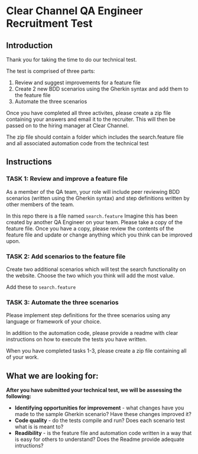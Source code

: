 # Clear Channel QA Engineer Recruitment Test

## Introduction
Thank you for taking the time to do our technical test. 

The test is comprised of three parts:
1. Review and suggest improvements for a feature file
2. Create 2 new BDD scenarios using the Gherkin syntax and add them to the feature file
3. Automate the three scenarios

Once you have completed all three activites, please create a zip file containing your answers and email it to the recruiter. This will then be passed on to the hiring manager at Clear Channel.

The zip file should contain a folder which includes the search.feature file and all associated automation code from the technical test

## Instructions

### TASK 1: Review and improve a feature file

As a member of the QA team, your role will include peer reviewing BDD scenarios (written using the Gherkin syntax) and step definitions written by other members of the team. 

In this repo there is a file named ``search.feature`` Imagine this has been created by another QA Engineer on your team. Please take a copy of the feature file. Once you have a copy, please review the contents of the feature file and update or change anything which you think can be improved upon.

### TASK 2: Add scenarios to the feature file

Create two additional scenarios which will test the search functionality on the website. Choose the two which you think will add the most value. 

Add these to ``search.feature``

### TASK 3: Automate the three scenarios

Please implement step definitions for the three scenarios using any language or framework of your choice. 

In addition to the automation code, please provide a readme with clear instructions on how to execute the tests you have written. 

When you have completed tasks 1-3, please create a zip file containing all of your work.

## What we are looking for:

**After you have submitted your technical test, we will be assessing the following:**

* **Identifying opportunities for improvement** - what changes have you made to the sample Gherkin scenario? Have these changes improved it? 
* **Code quality** - do the tests compile and run? Does each scenario test what is is meant to? 
* **Readibility** - is the feature file and automation code written in a way that is easy for others to understand? Does the Readme provide adequate intructions?
